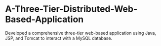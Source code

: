 # A-Three-Tier-Distributed-Web-Based-Application
 Developed a comprehensive three-tier web-based application using Java, JSP, and Tomcat to interact with a MySQL database. 

